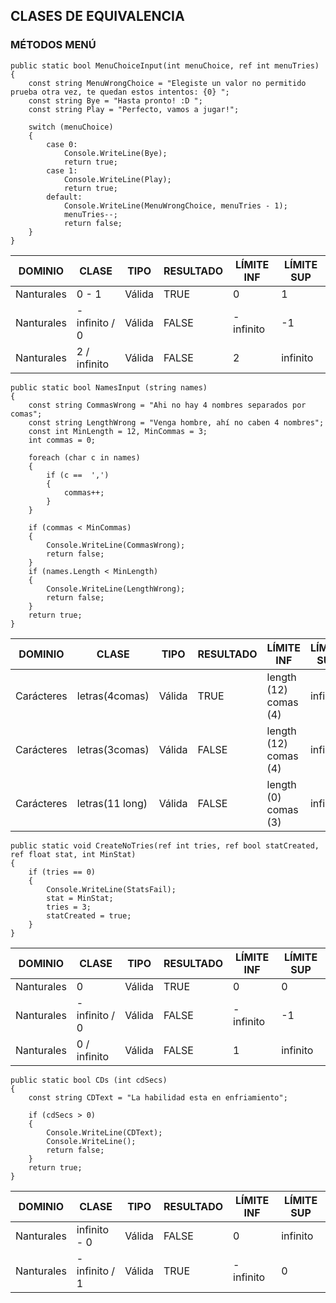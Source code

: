 ## CLASES DE EQUIVALENCIA ##
### MÉTODOS MENÚ ### 
~~~~
public static bool MenuChoiceInput(int menuChoice, ref int menuTries)
{
    const string MenuWrongChoice = "Elegiste un valor no permitido prueba otra vez, te quedan estos intentos: {0} ";
    const string Bye = "Hasta pronto! :D ";
    const string Play = "Perfecto, vamos a jugar!";

    switch (menuChoice)
    {
        case 0:
            Console.WriteLine(Bye);
            return true;
        case 1:
            Console.WriteLine(Play);
            return true;
        default:
            Console.WriteLine(MenuWrongChoice, menuTries - 1);
            menuTries--;
            return false;
    }
}
~~~~

DOMINIO      |  CLASE      |  TIPO      | RESULTADO      | LÍMITE INF      | LÍMITE SUP    
|------------|-------------|------------|----------------|-----------------|------------|
Nanturales   |  0 - 1      | Válida     |   TRUE         |     0           |      1 
Nanturales   |-infinito / 0| Válida     |   FALSE        | - infinito      |     -1
Nanturales   |2 / infinito | Válida     |   FALSE        |       2         |   infinito

~~~
public static bool NamesInput (string names)
{
    const string CommasWrong = "Ahi no hay 4 nombres separados por comas";
    const string LengthWrong = "Venga hombre, ahí no caben 4 nombres";
    const int MinLength = 12, MinCommas = 3;
    int commas = 0;

    foreach (char c in names)
    {
        if (c ==  ',')
        {
            commas++;
        }
    }

    if (commas < MinCommas)
    {
        Console.WriteLine(CommasWrong);
        return false;
    }
    if (names.Length < MinLength)
    {
        Console.WriteLine(LengthWrong);
        return false;
    }
    return true;
}
~~~
DOMINIO      |  CLASE        |  TIPO      | RESULTADO      | LÍMITE INF          | LÍMITE SUP    
|------------|---------------|------------|----------------|---------------------|------------|
Carácteres   |letras(4comas) |   Válida   |     TRUE       |length (12) comas (4)|  infinito         
Carácteres   |letras(3comas) |   Válida   |     FALSE      |length (12) comas (4)|  infinito  
Carácteres   |letras(11 long)|   Válida   |     FALSE      |length (0) comas (3) |  infinito

~~~
public static void CreateNoTries(ref int tries, ref bool statCreated, ref float stat, int MinStat)
{
    if (tries == 0)
    {
        Console.WriteLine(StatsFail);
        stat = MinStat;
        tries = 3;
        statCreated = true;
    }
}
~~~
DOMINIO      |  CLASE      |  TIPO      | RESULTADO      | LÍMITE INF      | LÍMITE SUP    
|------------|-------------|------------|----------------|-----------------|------------|
Nanturales   |      0      | Válida     |   TRUE         |     0           |      0 
Nanturales   |-infinito / 0| Válida     |   FALSE        | - infinito      |     -1
Nanturales   |0 / infinito | Válida     |   FALSE        |       1         |   infinito
~~~
public static bool CDs (int cdSecs)
{
    const string CDText = "La habilidad esta en enfriamiento";

    if (cdSecs > 0)
    {
        Console.WriteLine(CDText);
        Console.WriteLine();
        return false;
    }
    return true;
}
~~~
DOMINIO      |  CLASE      |  TIPO      | RESULTADO      | LÍMITE INF      | LÍMITE SUP    
|------------|-------------|------------|----------------|-----------------|------------|
Nanturales   |infinito - 0 | Válida     |   FALSE        |        0        |   infinito 
Nanturales   |-infinito / 1| Válida     |   TRUE         | - infinito      |     0
